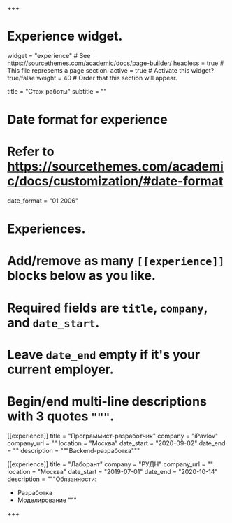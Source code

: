 +++
# Experience widget.
widget = "experience"  # See https://sourcethemes.com/academic/docs/page-builder/
headless = true  # This file represents a page section.
active = true  # Activate this widget? true/false
weight = 40  # Order that this section will appear.

title = "Стаж работы"
subtitle = ""

# Date format for experience
#   Refer to https://sourcethemes.com/academic/docs/customization/#date-format
date_format = "01 2006"

# Experiences.
#   Add/remove as many `[[experience]]` blocks below as you like.
#   Required fields are `title`, `company`, and `date_start`.
#   Leave `date_end` empty if it's your current employer.
#   Begin/end multi-line descriptions with 3 quotes `"""`.
[[experience]]
  title = "Программист-разработчик"
  company = "iPavlov"
  company_url = ""
  location = "Москва"
  date_start = "2020-09-02"
  date_end = ""
  description = """Backend-разработка"""

[[experience]]
  title = "Лаборант"
  company = "РУДН"
  company_url = ""
  location = "Москва"
  date_start = "2019-07-01"
  date_end = "2020-10-14"
  description = """Обязанности:
  
  * Разработка
  * Моделирование
"""

+++
